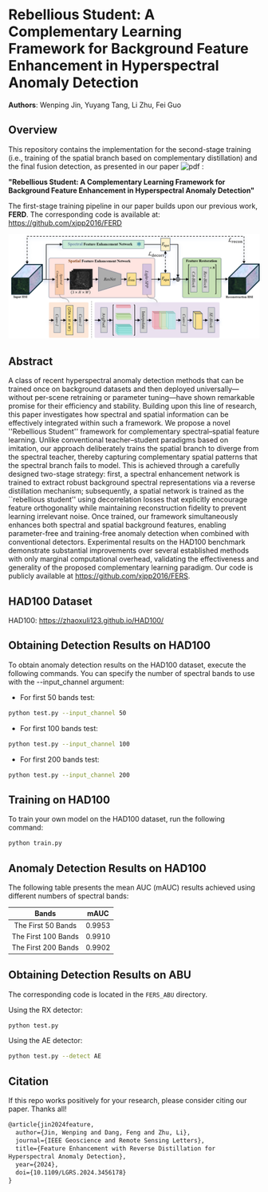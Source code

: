 # Rebellious Student: A Complementary Learning Framework for Background Feature Enhancement in Hyperspectral Anomaly Detection
**Authors**: Wenping Jin, Yuyang Tang, Li Zhu, Fei Guo

## Overview
This repository contains the implementation for the second-stage training (i.e., training of the spatial branch based on complementary distillation) and the final fusion detection, as presented in our paper ![pdf](https://arxiv.org/pdf/2510.18781) :

**"Rebellious Student: A Complementary Learning Framework for Background Feature Enhancement in Hyperspectral Anomaly Detection"**

The first-stage training pipeline in our paper builds upon our previous work, **FERD**. The corresponding code is available at: https://github.com/xjpp2016/FERD

![image](https://github.com/xjpp2016/FERS/blob/main/spa_train.png)

## Abstract
A class of recent hyperspectral anomaly detection methods that can be trained once on background datasets and then deployed universally—without per-scene retraining or parameter tuning—have shown remarkable promise for their efficiency and stability. Building upon this line of research, this paper investigates how spectral and spatial information can be effectively integrated within such a framework. We propose a novel ''Rebellious Student'' framework for complementary spectral–spatial feature learning. Unlike conventional teacher–student paradigms based on imitation, our approach deliberately trains the spatial branch to diverge from the spectral teacher, thereby capturing complementary spatial patterns that the spectral branch fails to model. This is achieved through a carefully designed two-stage strategy: first, a spectral enhancement network is trained to extract robust background spectral representations via a reverse distillation mechanism; subsequently, a spatial network is trained as the ``rebellious student'' using decorrelation losses that explicitly encourage feature orthogonality while maintaining reconstruction fidelity to prevent learning irrelevant noise. Once trained, our framework simultaneously enhances both spectral and spatial background features, enabling parameter-free and training-free anomaly detection when combined with conventional detectors. Experimental results on the HAD100 benchmark demonstrate substantial improvements over several established methods with only marginal computational overhead, validating the effectiveness and generality of the proposed complementary learning paradigm. Our code is publicly available at https://github.com/xjpp2016/FERS.


## HAD100 Dataset
HAD100: https://zhaoxuli123.github.io/HAD100/

## Obtaining Detection Results on HAD100
To obtain anomaly detection results on the HAD100 dataset, execute the following commands. You can specify the number of spectral bands to use with the --input_channel argument:

- For first 50 bands test:
```bash
python test.py --input_channel 50
```
- For first 100 bands test:
```bash
python test.py --input_channel 100
```
- For first 200 bands test:
```bash
python test.py --input_channel 200
```

## Training on HAD100
To train your own model on the HAD100 dataset, run the following command:

```bash
python train.py
```
## Anomaly Detection Results on HAD100
The following table presents the mean AUC (mAUC) results achieved using different numbers of spectral bands:

| Bands | mAUC |
| :--: | :--: |
| The First 50 Bands | 0.9953 |
| The First 100 Bands | 0.9910 |
| The First 200 Bands | 0.9902 |


## Obtaining Detection Results on ABU
The corresponding code is located in the `FERS_ABU` directory.

Using the RX detector:
```bash
python test.py
```

Using the AE detector:
```bash
python test.py --detect AE
```

## Citation
If this repo works positively for your research, please consider citing our paper. Thanks all!
```
@article{jin2024feature,
  author={Jin, Wenping and Dang, Feng and Zhu, Li},
  journal={IEEE Geoscience and Remote Sensing Letters}, 
  title={Feature Enhancement with Reverse Distillation for Hyperspectral Anomaly Detection}, 
  year={2024},
  doi={10.1109/LGRS.2024.3456178}
}
```